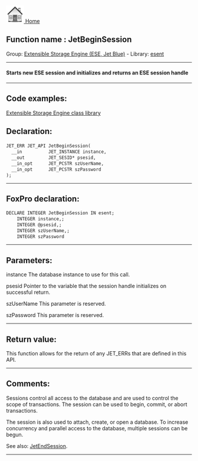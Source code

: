 [<img src="../../images/home.png"> Home ](https://github.com/VFPX/Win32API)  

## Function name : JetBeginSession
Group: [Extensible Storage Engine (ESE, Jet Blue)](../../functions_group.md#Extensible_Storage_Engine_(ESE,_Jet_Blue))  -  Library: [esent](../../Libraries.md#esent)  
***  


#### Starts new ESE session and initializes and returns an ESE session handle 
***  


## Code examples:
[Extensible Storage Engine class library](../../samples/sample_532.md)  

## Declaration:
```foxpro  
JET_ERR JET_API JetBeginSession(
  __in          JET_INSTANCE instance,
  __out         JET_SESID* psesid,
  __in_opt      JET_PCSTR szUserName,
  __in_opt      JET_PCSTR szPassword
);  
```  
***  


## FoxPro declaration:
```foxpro  
DECLARE INTEGER JetBeginSession IN esent;
	INTEGER instance,;
	INTEGER @psesid,;
	INTEGER szUserName,;
	INTEGER szPassword  
```  
***  


## Parameters:
instance 
The database instance to use for this call.

psesid 
Pointer to the variable that the session handle initializes on successful return.

szUserName 
This parameter is reserved.

szPassword 
This parameter is reserved.

  
***  


## Return value:
This function allows for the return of any JET_ERRs that are defined in this API.  
***  


## Comments:
Sessions control all access to the database and are used to control the scope of transactions. The session can be used to begin, commit, or abort transactions.   
  
The session is also used to attach, create, or open a database. To increase concurrency and parallel access to the database, multiple sessions can be begun.  
  
See also: [JetEndSession](../esent/JetEndSession.md).  
  
***  


